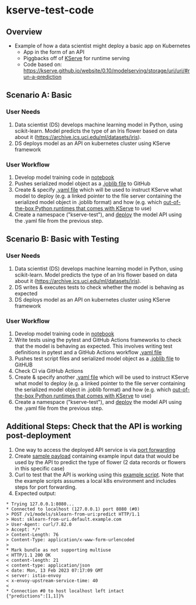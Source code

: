 # kserve-test-code

## Overview
* Example of how a data scientist might deploy a basic app on Kubernetes
  * App in the form of an API
  * Piggbacks off of [KServe](https://kserve.github.io/website/0.10/) for runtime serving
  * Code based on: https://kserve.github.io/website/0.10/modelserving/storage/uri/uri/#run-a-prediction

## Scenario A: Basic
### User Needs
1. Data scientist (DS) develops machine learning model in Python, using scikit-learn.  Model predicts the type of an Iris flower based on data about it (https://archive.ics.uci.edu/ml/datasets/iris). 
2. DS deploys model as an API on kubernetes cluster using KServe framework 

### User Workflow
1. Develop model training code in [notebook](https://github.com/wjjung317/kserve-test-code/blob/main/sklearn-test.ipynb)
2. Pushes serialized model object as a [.joblib file](https://github.com/wjjung317/kserve-test-code/blob/main/model.joblib) to GitHub
3. Create & specify [.yaml file](https://github.com/wjjung317/kserve-test-code/blob/main/sklearn-from-uri.yaml) which will be used to instruct KServe what model to deploy (e.g. a linked pointer to the file server containing the serialized model object in .joblib format) and how (e.g. which [out-of-the-box Python runtimes that comes with KServe](https://github.com/kserve/kserve/tree/master/config/runtimes) to use) 
4. Create a namespace ("kserve-test"), and [deploy](https://github.com/wjjung317/kserve-test-code/blob/main/deploy.txt) the model API using the .yaml file from the previous step.

## Scenario B: Basic with Testing
### User Needs
1. Data scientist (DS) develops machine learning model in Python, using scikit-learn.  Model predicts the type of an Iris flower based on data about it (https://archive.ics.uci.edu/ml/datasets/iris). 
2. DS writes & executes tests to check whether the model is behaving as expected 
3. DS deploys model as an API on kubernetes cluster using KServe framework 

### User Workflow
1. Develop model training code in [notebook](https://github.com/wjjung317/kserve-test-code/blob/main/sklearn-test.ipynb)
2. Write tests using the pytest and GitHub Actions frameworks to check that the model is behaving as expected.  This involves writing test definitions in pytest and a GitHub Actions workflow [.yaml file](https://github.com/wjjung317/kserve-test-code/blob/main/.github/workflows/python-app.yml)
3. Pushes test script files and serialized model object as a [.joblib file](https://github.com/wjjung317/kserve-test-code/blob/main/model.joblib) to GitHUB
4. Check CI via GitHub Actions 
5. Create & specify another [.yaml file](https://github.com/wjjung317/kserve-test-code/blob/main/sklearn-from-uri.yaml) which will be used to instruct KServe what model to deploy (e.g. a linked pointer to the file server containing the serialized model object in .joblib format) and how (e.g. which [out-of-the-box Python runtimes that comes with KServe](https://github.com/kserve/kserve/tree/master/config/runtimes) to use) 
6. Create a namespace ("kserve-test"), and [deploy](https://github.com/wjjung317/kserve-test-code/blob/main/deploy.txt) the model API using the .yaml file from the previous step.

## Additional Steps: Check that the API is working post-deployment  
1. One way to access the deployed API service is via [port forwarding](https://github.com/wjjung317/kserve-test-code/blob/main/port_forwarding.txt)
2. Create [sample payload](https://github.com/wjjung317/kserve-test-code/blob/main/example_payload/iris-input.json) containing example input data that would be used by the API to predict the type of flower (2 data records or flowers in this specific case)
3. Curl to test that the API is working using this [example script](https://github.com/wjjung317/kserve-test-code/blob/main/example_payload/script.txt).  Note that the example scripts assumes a local k8s environment and includes steps for port forwarding.
4. Expected output:

```
* Trying 127.0.0.1:8080...
* Connected to localhost (127.0.0.1) port 8080 (#0)
> POST /v1/models/sklearn-from-uri:predict HTTP/1.1
> Host: sklearn-from-uri.default.example.com
> User-Agent: curl/7.82.0
> Accept: */*
> Content-Length: 76
> Content-Type: application/x-www-form-urlencoded
> 
* Mark bundle as not supporting multiuse
< HTTP/1.1 200 OK
< content-length: 21
< content-type: application/json
< date: Mon, 13 Feb 2023 07:17:09 GMT
< server: istio-envoy
< x-envoy-upstream-service-time: 40
< 
* Connection #0 to host localhost left intact
{"predictions":[1,1]}%    
```
